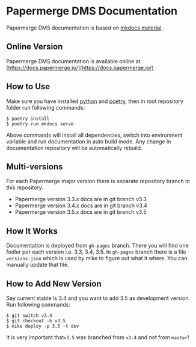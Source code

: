 # Papermerge DMS Documentation

Papermerge DMS documentation is based on [mkdocs material](https://squidfunk.github.io/mkdocs-material/).

## Online Version

Papermerge DMS documentation is available online at [https://docs.papermerge.io/](https://docs.papermerge.io/)


## How to Use

Make sure you have installed [python](https://www.python.org/)
and [poetry](https://python-poetry.org/docs/), then in root repository
folder run following commands:

    $ poetry install
    $ poetry run mkdocs serve

Above commands will install all dependencies, switch into environment variable
and run documentation in auto build mode. Any change in documentation
repository will be automatically rebuild.

## Multi-versions

For each Papermerge major version there is separate repository branch in this
repository.

- Papermerge version 3.3.x docs are in git branch v3.3
- Papermerge version 3.4.x docs are in git branch v3.4
- Papermerge version 3.5.x docs are in git branch v3.5

## How It Works

Documentation is deployed from `gh-pages` branch. There you will find one
fodler per each version i.e. 3.3, 3.4, 3.5.
In `gh-pages` branch there is a file `versions.json` which is used by
mike to figure out what it where. You can manually update that file.


## How to Add New Version

Say current stable is 3.4 and you want to add 3.5 as development version.
Run following commands:

```
$ git switch v3.4
$ git checkout -b v3.5
$ mike deploy -p 3.5 -t dev
```

It is very important that`v3.5` was branched from `v3.4` and not from `master`!
